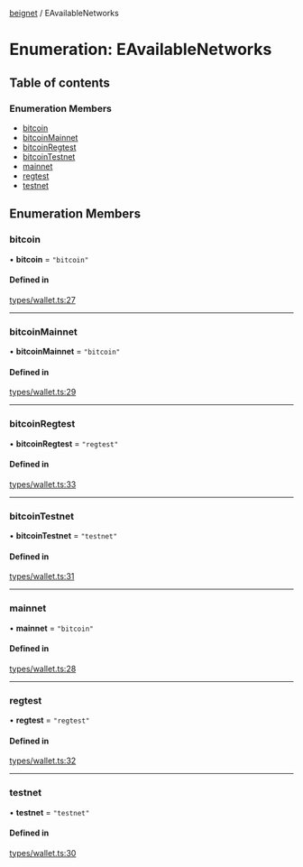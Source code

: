 [beignet](../README.md) / EAvailableNetworks

# Enumeration: EAvailableNetworks

## Table of contents

### Enumeration Members

- [bitcoin](EAvailableNetworks.md#bitcoin)
- [bitcoinMainnet](EAvailableNetworks.md#bitcoinmainnet)
- [bitcoinRegtest](EAvailableNetworks.md#bitcoinregtest)
- [bitcoinTestnet](EAvailableNetworks.md#bitcointestnet)
- [mainnet](EAvailableNetworks.md#mainnet)
- [regtest](EAvailableNetworks.md#regtest)
- [testnet](EAvailableNetworks.md#testnet)

## Enumeration Members

### bitcoin

• **bitcoin** = ``"bitcoin"``

#### Defined in

[types/wallet.ts:27](https://github.com/synonymdev/beignet/blob/0e5dd24/src/types/wallet.ts#L27)

___

### bitcoinMainnet

• **bitcoinMainnet** = ``"bitcoin"``

#### Defined in

[types/wallet.ts:29](https://github.com/synonymdev/beignet/blob/0e5dd24/src/types/wallet.ts#L29)

___

### bitcoinRegtest

• **bitcoinRegtest** = ``"regtest"``

#### Defined in

[types/wallet.ts:33](https://github.com/synonymdev/beignet/blob/0e5dd24/src/types/wallet.ts#L33)

___

### bitcoinTestnet

• **bitcoinTestnet** = ``"testnet"``

#### Defined in

[types/wallet.ts:31](https://github.com/synonymdev/beignet/blob/0e5dd24/src/types/wallet.ts#L31)

___

### mainnet

• **mainnet** = ``"bitcoin"``

#### Defined in

[types/wallet.ts:28](https://github.com/synonymdev/beignet/blob/0e5dd24/src/types/wallet.ts#L28)

___

### regtest

• **regtest** = ``"regtest"``

#### Defined in

[types/wallet.ts:32](https://github.com/synonymdev/beignet/blob/0e5dd24/src/types/wallet.ts#L32)

___

### testnet

• **testnet** = ``"testnet"``

#### Defined in

[types/wallet.ts:30](https://github.com/synonymdev/beignet/blob/0e5dd24/src/types/wallet.ts#L30)
